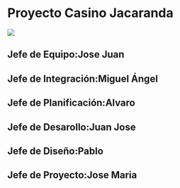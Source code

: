 <h1>Proyecto Casino Jacaranda</h1><img src="https://user-images.githubusercontent.com/73097560/115834477-dbab4500-a447-11eb-908a-139a6edaec5c.gif">

<h2>Jefe de Equipo:Jose Juan</h2>
<h2>Jefe de Integración:Miguel Ángel</h2>
<h2>Jefe de Planificación:Alvaro</h2>
<h2>Jefe de Desarollo:Juan Jose</h2>
<h2>Jefe de Diseño:Pablo</h2>
<h2>Jefe de Proyecto:Jose Maria</h2>
